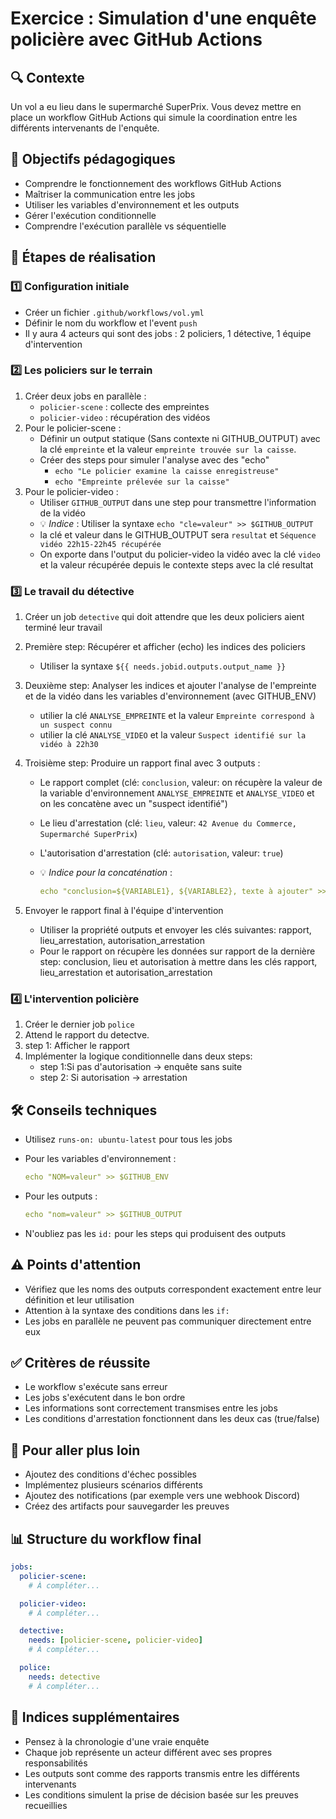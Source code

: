 # Exercice : Simulation d'une enquête policière avec GitHub Actions

## 🔍 Contexte

Un vol a eu lieu dans le supermarché SuperPrix. Vous devez mettre en place un workflow GitHub Actions qui simule la coordination entre les différents intervenants de l'enquête.

## 🎯 Objectifs pédagogiques

- Comprendre le fonctionnement des workflows GitHub Actions
- Maîtriser la communication entre les jobs
- Utiliser les variables d'environnement et les outputs
- Gérer l'exécution conditionnelle
- Comprendre l'exécution parallèle vs séquentielle

## 📝 Étapes de réalisation

### 1️⃣ Configuration initiale

- Créer un fichier `.github/workflows/vol.yml`
- Définir le nom du workflow et l'event `push`
- Il y aura 4 acteurs qui sont des jobs : 2 policiers, 1 détective, 1 équipe d'intervention

### 2️⃣ Les policiers sur le terrain

1. Créer deux jobs en parallèle :
   - `policier-scene` : collecte des empreintes
   - `policier-video` : récupération des vidéos
2. Pour le policier-scene :
   - Définir un output statique (Sans contexte ni GITHUB_OUTPUT) avec la clé `empreinte` et la valeur `empreinte trouvée sur la caisse`.
   - Créer des steps pour simuler l'analyse avec des "echo"
     - `echo "Le policier examine la caisse enregistreuse"`
     - `echo "Empreinte prélevée sur la caisse"`
3. Pour le policier-video :
   - Utiliser `GITHUB_OUTPUT` dans une step pour transmettre l'information de la vidéo
   - 💡 _Indice_ : Utiliser la syntaxe `echo "cle=valeur" >> $GITHUB_OUTPUT`
   - la clé et valeur dans le GITHUB_OUTPUT sera `resultat` et `Séquence vidéo 22h15-22h45 récupérée`
   - On exporte dans l'output du policier-video la vidéo avec la clé `video` et la valeur récupérée depuis le contexte steps avec la clé resultat

### 3️⃣ Le travail du détective

1. Créer un job `detective` qui doit attendre que les deux policiers aient terminé leur travail
2. Première step: Récupérer et afficher (echo) les indices des policiers
   - Utiliser la syntaxe `${{ needs.jobid.outputs.output_name }}`
3. Deuxième step: Analyser les indices et ajouter l'analyse de l'empreinte et de la vidéo dans les variables d'environnement (avec GITHUB_ENV)
   - utilier la clé `ANALYSE_EMPREINTE` et la valeur `Empreinte correspond à un suspect connu`
   - utilier la clé `ANALYSE_VIDEO` et la valeur `Suspect identifié sur la vidéo à 22h30`
4. Troisième step: Produire un rapport final avec 3 outputs :

   - Le rapport complet (clé: `conclusion`, valeur: on récupère la valeur de la variable d'environnement `ANALYSE_EMPREINTE` et `ANALYSE_VIDEO` et on les concatène avec un "suspect identifié")
   - Le lieu d'arrestation (clé: `lieu`, valeur: `42 Avenue du Commerce, Supermarché SuperPrix`)
   - L'autorisation d'arrestation (clé: `autorisation`, valeur: `true`)
   - 💡 _Indice pour la concaténation_ :

     ```yaml
     echo "conclusion=${VARIABLE1}, ${VARIABLE2}, texte à ajouter" >> "$GITHUB_OUTPUT"
     ```

5. Envoyer le rapport final à l'équipe d'intervention
   - Utiliser la propriété outputs et envoyer les clés suivantes: rapport, lieu_arrestation, autorisation_arrestation
   - Pour le rapport on récupère les données sur rapport de la dernière step: conclusion, lieu et autorisation à mettre dans les clés rapport, lieu_arrestation et autorisation_arrestation

### 4️⃣ L'intervention policière

1. Créer le dernier job `police`
2. Attend le rapport du detectve.
3. step 1: Afficher le rapport
4. Implémenter la logique conditionnelle dans deux steps:
   - step 1:Si pas d'autorisation → enquête sans suite
   - step 2: Si autorisation → arrestation

## 🛠️ Conseils techniques

- Utilisez `runs-on: ubuntu-latest` pour tous les jobs
- Pour les variables d'environnement :

  ```yaml
  echo "NOM=valeur" >> $GITHUB_ENV
  ```

- Pour les outputs :

  ```yaml
  echo "nom=valeur" >> $GITHUB_OUTPUT
  ```

- N'oubliez pas les `id:` pour les steps qui produisent des outputs

## ⚠️ Points d'attention

- Vérifiez que les noms des outputs correspondent exactement entre leur définition et leur utilisation
- Attention à la syntaxe des conditions dans les `if:`
- Les jobs en parallèle ne peuvent pas communiquer directement entre eux

## ✅ Critères de réussite

- Le workflow s'exécute sans erreur
- Les jobs s'exécutent dans le bon ordre
- Les informations sont correctement transmises entre les jobs
- Les conditions d'arrestation fonctionnent dans les deux cas (true/false)

## 🚀 Pour aller plus loin

- Ajoutez des conditions d'échec possibles
- Implémentez plusieurs scénarios différents
- Ajoutez des notifications (par exemple vers une webhook Discord)
- Créez des artifacts pour sauvegarder les preuves

## 📊 Structure du workflow final

```yaml
jobs:
  policier-scene:
    # À compléter...

  policier-video:
    # À compléter...

  detective:
    needs: [policier-scene, policier-video]
    # À compléter...

  police:
    needs: detective
    # À compléter...
```

## 💭 Indices supplémentaires

- Pensez à la chronologie d'une vraie enquête
- Chaque job représente un acteur différent avec ses propres responsabilités
- Les outputs sont comme des rapports transmis entre les différents intervenants
- Les conditions simulent la prise de décision basée sur les preuves recueillies

